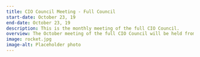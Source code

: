 ```yaml
---
title: CIO Council Meeting - Full Council
start-date: October 23, 19
end-date: October 23, 19
description: This is the monthly meeting of the full CIO Council.
overview: The October meeting of the full CIO Council will be held from 330-5pm at GSA Headquarters at 1800 F St. NW, Washington, DC.
image: rocket.jpg
image-alt: Placeholder photo
---
```


